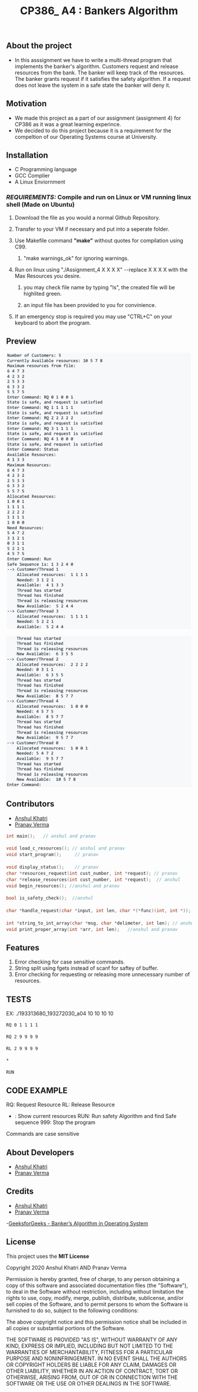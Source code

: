 <h1 align="center"> 
  CP386_ A4 : Bankers Algorithm
</h1>


<br/>

## About the project

- In this asssignment we have to write a multi-thread program that implements the banker's algorithm. Customers request and release resources from the bank. The banker will keep track of the resources. The banker grants request if it satisfies the safety algorithm. If a request does not leave the system in a safe state the banker will deny it.

## Motivation

- We made this project as a part of our assignment (assignment 4) for CP386 as it was a great learning experince.
- We decided to do this project because it is a requirement for the compeltion of our Operating Systems course at University.

## Installation

- C Programming language
- GCC Complier
- A Linux Enviornment 

### _REQUIREMENTS:_ Compile and run on **Linux** or **VM running linux shell** (Made on Ubuntu)

1. Download the file as you would a normal Github Repository.

1. Transfer to your VM if necessary and put into a seperate folder.

1. Use Makefile command **"make"** without quotes for compilation using C99.

    1. "make warnings_ok" for ignoring warnings.

1. Run on linux using "./Assignment_4 X X X X"  --replace X X X X with the Max Resources you desire.

    1. you may check file name by typing "ls", the created file will be highlited green.

    1. an input file has been provided to you for convinience.

1. If an emergency stop is required you may use "CTRL+C" on your keyboard to abort the program.


## Preview

![Screenshot1](/SC_1.png "Program Start")

![Screenshot2](/SC_2.png "RQ, RL and * Example")

## Contributors

- [Anshul Khatri](https://github.com/khat3680)<br/>
- [Pranav Verma](https://github.com/Navsan1)<br/>

```c
int main();   // anshul and pranav

void load_c_resources(); // anshul and pranav
void start_program();     // pranav

void display_status();    // pranav
char *resources_request(int cust_number, int *request); // pranav
char *release_resources(int cust_number, int *request);  // anshul
void begin_resources(); //anshul and pranav
 
bool is_safety_check();  //anshul

char *handle_request(char *input, int len, char *(*func)(int, int *)); // anshul and pranav

int *string_to_int_array(char *msg, char *delimeter, int len); // anshul
void print_proper_array(int *arr, int len);   //anshul and pranav
```
## Features
1. Error checking for case sensitive commands.
2. String split using fgets instead of scanf for saftey of buffer.
3. Error checking for requesting or releasing more unnecessary number of resources.


## TESTS

EX: ./193313680_193272030_a04 10 10 10 10

    RQ 0 1 1 1 1

    RQ 2 9 9 9 9

    RL 2 9 9 9 9

    *

    RUN

## CODE EXAMPLE

RQ: Request Resource
RL: Release Resource
* : Show current resources
RUN: Run safety Algorithm and find Safe sequence
999: Stop the program


Commands are case sensitive


## About Developers

- [Anshul Khatri](https://github.com/khat3680)<br/>
- [Pranav Verma](https://github.com/Navsan1)<br/>

## Credits

- [Anshul Khatri](https://github.com/khat3680)<br/>
- [Pranav Verma](https://github.com/Navsan1)<br/>

-[GeeksforGeeks - Banker’s Algorithm in Operating System](https://www.geeksforgeeks.org/bankers-algorithm-in-operating-system-2/)<br/>
## License

This project uses the **MIT License**

Copyright 2020 Anshul Khatri AND Pranav Verma

Permission is hereby granted, free of charge, to any person obtaining a copy of this software and associated documentation files (the "Software"), to deal in the Software without restriction, including without limitation the rights to use, copy, modify, merge, publish, distribute, sublicense, and/or sell copies of the Software, and to permit persons to whom the Software is furnished to do so, subject to the following conditions:

The above copyright notice and this permission notice shall be included in all copies or substantial portions of the Software.

THE SOFTWARE IS PROVIDED "AS IS", WITHOUT WARRANTY OF ANY KIND, EXPRESS OR IMPLIED, INCLUDING BUT NOT LIMITED TO THE WARRANTIES OF MERCHANTABILITY, FITNESS FOR A PARTICULAR PURPOSE AND NONINFRINGEMENT. IN NO EVENT SHALL THE AUTHORS OR COPYRIGHT HOLDERS BE LIABLE FOR ANY CLAIM, DAMAGES OR OTHER LIABILITY, WHETHER IN AN ACTION OF CONTRACT, TORT OR OTHERWISE, ARISING FROM, OUT OF OR IN CONNECTION WITH THE SOFTWARE OR THE USE OR OTHER DEALINGS IN THE SOFTWARE.